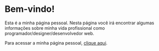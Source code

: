 # Bem-vindo!
Esta é a minha página pessoal. Nesta página você irá encontrar algumas informações sobre minha vida profissional como programador/designer/desenvolvedor web. 

Para acessar a minha página pessoal, [clique aqui](https://pedrolag.github.io/my-profile/).
